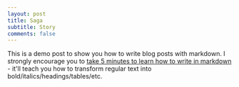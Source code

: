 ```yaml
---
layout: post
title: Saga
subtitle: Story
comments: false
---
```


This is a demo post to show you how to write blog posts with markdown.  I strongly encourage you to [take 5 minutes to learn how to write in markdown](https://markdowntutorial.com/) - it'll teach you how to transform regular text into bold/italics/headings/tables/etc.
